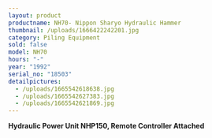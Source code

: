 ```yaml
---
layout: product
productname: NH70- Nippon Sharyo Hydraulic Hammer
thumbnail: /uploads/1666422242201.jpg
category: Piling Equipment
sold: false
model: NH70
hours: "-"
year: "1992"
serial_no: "18503"
detailpictures:
  - /uploads/1665542618638.jpg
  - /uploads/1665542627383.jpg
  - /uploads/1665542621869.jpg
---
```

**Hydraulic Power Unit NHP150, Remote Controller Attached**